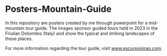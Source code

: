 # Posters-Mountain-Guide
 
In this repository are posters created by me through powerpoint for a mid-mountain tour guide. The images sponsor guided tours held in 2023 in the Friulian Dolomites (Italy) and show the typical and striking landscapes of these places. 

For more information regarding the tour guide, visit www.escursionirao.com.
